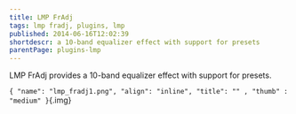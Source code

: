 ```yaml
---
title: LMP FrAdj
tags: lmp fradj, plugins, lmp
published: 2014-06-16T12:02:39
shortdescr: a 10-band equalizer effect with support for presets
parentPage: plugins-lmp
---
```


LMP FrAdj provides a 10-band equalizer effect with support for
presets.

`{ "name": "lmp_fradj1.png", "align": "inline", "title": "" , "thumb" : "medium" }`{.img}
